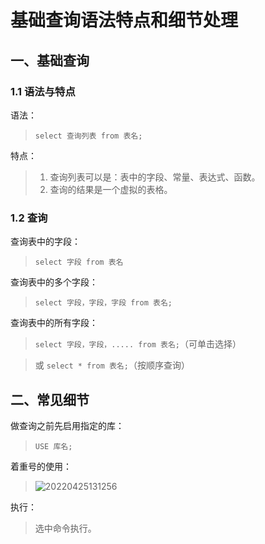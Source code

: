 # 基础查询语法特点和细节处理

## 一、基础查询

### 1.1 语法与特点

语法：
> `select 查询列表 from 表名;`

特点：
> 1. 查询列表可以是：表中的字段、常量、表达式、函数。
> 1. 查询的结果是一个虚拟的表格。



### 1.2 查询

查询表中的字段：
> `select 字段 from 表名`

查询表中的多个字段：
> `select 字段，字段，字段 from 表名;`

查询表中的所有字段：
> `select 字段，字段，..... from 表名;`（可单击选择）

> 或    `select * from 表名;`（按顺序查询）



## 二、常见细节

做查询之前先启用指定的库：
> `USE 库名;`

着重号的使用：
> ![20220425131256](https://xleixz.oss-cn-nanjing.aliyuncs.com/typora-img/20220425131256.png)

执行：
> 选中命令执行。

